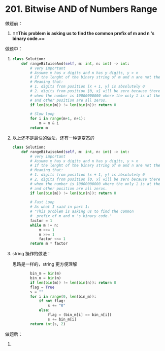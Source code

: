 # 201. Bitwise AND of Numbers Range

做题前：

1. **==This problem is asking us to find the common prefix of m and n 's binary code.==**

   

做题中：

1.  ```python
    class Solution:
        def rangeBitwiseAnd(self, m: int, n: int) -> int:
            # very important
            # Assume m has x digits and n has y digits, y > x
            # If the lenght of the binary string of m and n are not the same
            # Meaning that:
            # 1. digits from position [x + 1, y] is absolutely 0
            # 2. digits from position [0, x] will be zero because there will be a time
            # when the number is 10000000000 where the only 1 is at the y-th position
            # and other position are all zeros.
            if len(bin(m)) != len(bin(n)): return 0
            
            # Slow loop
            for i in range(m+1, n+1):
                m = m & i
            return m
    ```

2. 以上还不是最快的做法，还有一种更变态的

   ```python
   class Solution:
       def rangeBitwiseAnd(self, m: int, n: int) -> int:
           # very important
           # Assume m has x digits and n has y digits, y > x
           # If the lenght of the binary string of m and n are not the same
           # Meaning that:
           # 1. digits from position [x + 1, y] is absolutely 0
           # 2. digits from position [0, x] will be zero because there will be a time
           # when the number is 10000000000 where the only 1 is at the y-th position
           # and other position are all zeros.
           if len(bin(m)) != len(bin(n)): return 0
               
           # Fast Loop
           # As what I said in part 1:
           # "This problem is asking us to find the common 
           #  prefix of m and n 's binary code."
           factor = 1
           while m != n:
               m >>= 1
               n >>= 1
               factor <<= 1
           return m * factor
   ```

3. string 操作的做法：

   思路是一样的，string 更方便理解

   ```python
           bin_m = bin(m)
           bin_n = bin(n)
           if len(bin(m)) != len(bin(n)): return 0
           flag = True
           s = ""
           for i in range(0, len(bin_m)):
               if not flag:
                   s += "0"
               else:
                   flag = (bin_m[i] == bin_n[i])
                   s += bin_m[i]
           return int(s, 2)
   ```

   

做题后：

1. 

